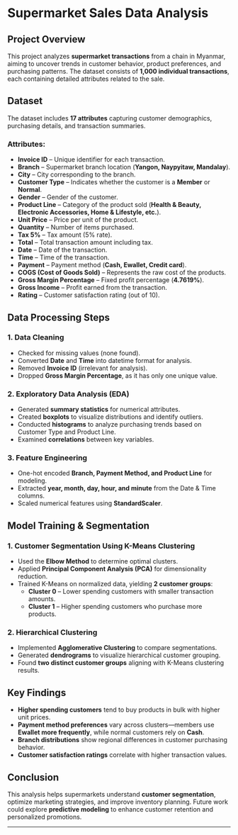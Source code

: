 # Supermarket Sales Data Analysis

## Project Overview
This project analyzes **supermarket transactions** from a chain in Myanmar, aiming to uncover trends in customer behavior, product preferences, and purchasing patterns. The dataset consists of **1,000 individual transactions**, each containing detailed attributes related to the sale.

## Dataset
The dataset includes **17 attributes** capturing customer demographics, purchasing details, and transaction summaries.

### Attributes:
- **Invoice ID** – Unique identifier for each transaction.
- **Branch** – Supermarket branch location (**Yangon, Naypyitaw, Mandalay**).
- **City** – City corresponding to the branch.
- **Customer Type** – Indicates whether the customer is a **Member** or **Normal**.
- **Gender** – Gender of the customer.
- **Product Line** – Category of the product sold (**Health & Beauty, Electronic Accessories, Home & Lifestyle, etc.**).
- **Unit Price** – Price per unit of the product.
- **Quantity** – Number of items purchased.
- **Tax 5%** – Tax amount (5% rate).
- **Total** – Total transaction amount including tax.
- **Date** – Date of the transaction.
- **Time** – Time of the transaction.
- **Payment** – Payment method (**Cash, Ewallet, Credit card**).
- **COGS (Cost of Goods Sold)** – Represents the raw cost of the products.
- **Gross Margin Percentage** – Fixed profit percentage (**4.7619%**).
- **Gross Income** – Profit earned from the transaction.
- **Rating** – Customer satisfaction rating (out of 10).

## Data Processing Steps
### 1. Data Cleaning
- Checked for missing values (none found).
- Converted **Date** and **Time** into datetime format for analysis.
- Removed **Invoice ID** (irrelevant for analysis).
- Dropped **Gross Margin Percentage**, as it has only one unique value.

### 2. Exploratory Data Analysis (EDA)
- Generated **summary statistics** for numerical attributes.
- Created **boxplots** to visualize distributions and identify outliers.
- Conducted **histograms** to analyze purchasing trends based on Customer Type and Product Line.
- Examined **correlations** between key variables.

### 3. Feature Engineering
- One-hot encoded **Branch, Payment Method, and Product Line** for modeling.
- Extracted **year, month, day, hour, and minute** from the Date & Time columns.
- Scaled numerical features using **StandardScaler**.

## Model Training & Segmentation
### 1. Customer Segmentation Using K-Means Clustering
- Used the **Elbow Method** to determine optimal clusters.
- Applied **Principal Component Analysis (PCA)** for dimensionality reduction.
- Trained K-Means on normalized data, yielding **2 customer groups**:
  - **Cluster 0** – Lower spending customers with smaller transaction amounts.
  - **Cluster 1** – Higher spending customers who purchase more products.

### 2. Hierarchical Clustering
- Implemented **Agglomerative Clustering** to compare segmentations.
- Generated **dendrograms** to visualize hierarchical customer grouping.
- Found **two distinct customer groups** aligning with K-Means clustering results.

## Key Findings
- **Higher spending customers** tend to buy products in bulk with higher unit prices.
- **Payment method preferences** vary across clusters—members use **Ewallet more frequently**, while normal customers rely on **Cash**.
- **Branch distributions** show regional differences in customer purchasing behavior.
- **Customer satisfaction ratings** correlate with higher transaction values.

## Conclusion
This analysis helps supermarkets understand **customer segmentation**, optimize marketing strategies, and improve inventory planning. Future work could explore **predictive modeling** to enhance customer retention and personalized promotions.

---
